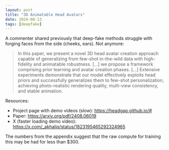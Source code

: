 ```yaml
---
layout: post
title: "3D Animatable Head Avatars"
date: 2024-08-13
tags: [deepfake]
---
```

A commenter shared previously that deep-fake methods struggle with forging faces from the side (cheeks, ears). Not anymore:
> In this paper, we present a novel 3D head avatar creation approach capable of generalizing from few-shot in-the-wild data with high-fidelity and animatable robustness. [...] we propose a framework comprising prior learning and avatar creation phases. [...] Extensive experiments demonstrate that our model effectively exploits head priors and successfully generalizes them to few-shot personalization, achieving photo-realistic rendering quality, multi-view consistency, and stable animation.

Resources:
* Project page with demo videos (slow): https://headgap.github.io/#
* Paper: https://arxiv.org/pdf/2408.06019
* X (faster loading demo video): https://x.com/_akhaliq/status/1823195465292324965

The numbers from the appendix suggest that the raw compute for training this may be had for less than $300.